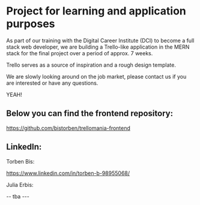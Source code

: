 # Project for learning and application purposes

As part of our training with the Digital Career Institute (DCI) to become a full stack web developer, we are building a Trello-like application in the MERN stack for the final project over a period of approx. 7 weeks.

Trello serves as a source of inspiration and a rough design template.

We are slowly looking around on the job market, please contact us if you are interested or have any questions.

YEAH!

## Below you can find the frontend repository:

https://github.com/bistorben/trellomania-frontend

## LinkedIn:

Torben Bis: 

https://www.linkedin.com/in/torben-b-98955068/


Julia Erbis: 

-- tba ---


